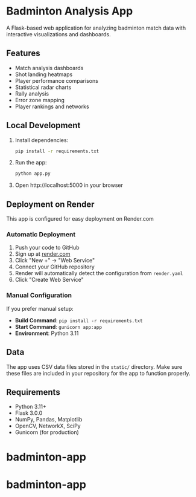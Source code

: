 # Badminton Analysis App

A Flask-based web application for analyzing badminton match data with interactive visualizations and dashboards.

## Features

- Match analysis dashboards
- Shot landing heatmaps
- Player performance comparisons
- Statistical radar charts
- Rally analysis
- Error zone mapping
- Player rankings and networks

## Local Development

1. Install dependencies:
   ```bash
   pip install -r requirements.txt
   ```

2. Run the app:
   ```bash
   python app.py
   ```

3. Open http://localhost:5000 in your browser

## Deployment on Render

This app is configured for easy deployment on Render.com

### Automatic Deployment

1. Push your code to GitHub
2. Sign up at [render.com](https://render.com)
3. Click "New +" → "Web Service"
4. Connect your GitHub repository
5. Render will automatically detect the configuration from `render.yaml`
6. Click "Create Web Service"

### Manual Configuration

If you prefer manual setup:

- **Build Command**: `pip install -r requirements.txt`
- **Start Command**: `gunicorn app:app`
- **Environment**: Python 3.11

## Data

The app uses CSV data files stored in the `static/` directory. Make sure these files are included in your repository for the app to function properly.

## Requirements

- Python 3.11+
- Flask 3.0.0
- NumPy, Pandas, Matplotlib
- OpenCV, NetworkX, SciPy
- Gunicorn (for production)
# badminton-app
# badminton-app
